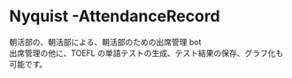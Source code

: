 # Nyquist -AttendanceRecord

朝活部の、朝活部による、朝活部のための出席管理 bot
<br>
出席管理の他に、TOEFL の単語テストの生成、テスト結果の保存、グラフ化も可能です。

